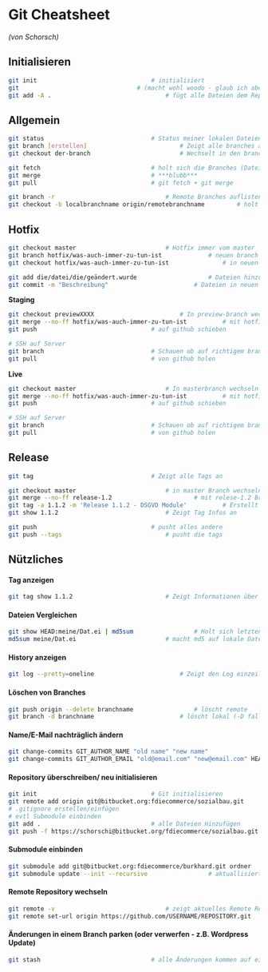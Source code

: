 # Git Cheatsheet
_(von Schorsch)_
## Initialisieren

```bash
git init								# initialisiert
git									# (macht wohl woodo - glaub ich aber nicht)
git add -A .								# fügt alle Dateien dem Repo hinzu
```



## Allgemein

```bash
git status 								# Status meiner lokalen Dateien
git branch [erstellen]							# Zeigt alle branches an [oder erstellt einen neuen]
git checkout der-branch							# Wechselt in den branch der-branch

git fetch								# holt sich die Branches (Dateien) von bitbucket
git merge								# ***blubb***
git pull								# git fetch + git merge

git branch -r								# Remote Branches auflisten
git checkout -b localbranchname origin/remotebranchname			# holt sich einen Remotebranch (falls er noch nicht Lokal zu sehen ist)
```



## Hotfix

```bash
git checkout master							# Hotfix immer vom master
git branch hotfix/was-auch-immer-zu-tun-ist				# neuen branch (Hotfix) erstellen
git checkout hotfix/was-auch-immer-zu-tun-ist				# in neuen branch wechseln

git add die/datei/die/geändert.wurde					# Dateien hinzufügen
git commit -m "Beschreibung"						# Dateien in neuen branch übernehmen mit Beschreibung
```

__Staging__

```bash
git checkout previewXXXX						# In preview-branch wechseln
git merge --no-ff hotfix/was-auch-immer-zu-tun-ist			# mit hotfix-branch mergen
git push								# auf github schieben

# SSH auf Server
git branch								# Schauen ob auf richtigem branch (previewXXXX)
git pull								# von github holen
```

__Live__

```bash
git checkout master							# In masterbranch wechseln
git merge --no-ff hotfix/was-auch-immer-zu-tun-ist			# mit hotfix-branch mergen
git push								# auf github schieben

# SSH auf Server
git branch								# Schauen ob auf richtigem branch (master)
git pull								# von github holen
```

## Release

```bash
git tag									# Zeigt alle Tags an

git checkout master							# in master Branch wechseln
git merge --no-ff release-1.2						# mit relese-1.2 Branch mergen
git tag -a 1.1.2 -m 'Release 1.1.2 - DSGVO Module'			# Erstellt einen neuen Tag
git show 1.1.2								# Zeigt Tag Infos an

git push								# pusht alles andere
git push --tags								# pusht die tags
```

## Nützliches

#### Tag anzeigen
```bash
git tag show 1.1.2							# Zeigt Informationen über angegebenen Tag
```

#### Dateien Vergleichen
```bash
git show HEAD:meine/Dat.ei | md5sum					# Holt sich letzten Stand und macht md5 drauf
md5sum meine/Dat.ei							# macht md5 auf lokale Datei -> Danach beide md5 vergleichen
```

#### History anzeigen
```bash
git log --pretty=oneline						# Zeigt den Log einzeilig formatiert an
```

#### Löschen von Branches
```bash
git push origin --delete branchname					# löscht remote
git branch -d branchname						# löscht lokal (-D falls force verwendet werden soll)
```

#### Name/E-Mail nachträglich ändern
```bash
git change-commits GIT_AUTHOR_NAME "old name" "new name"
git change-commits GIT_AUTHOR_EMAIL "old@email.com" "new@email.com" HEAD~10..HEAD	# nur die letzten 10 Commits
```

#### Repository überschreiben/ neu initialisieren
```bash
git init								# Git initialisieren
git remote add origin git@bitbucket.org:fdiecommerce/sozialbau.git					
# .gitignore erstellen/einfügen
# evtl Submodule einbinden
git add .								# alle Dateien Hinzufügen
git push -f https://schorschi@bitbucket.org/fdiecommerce/sozialbau.git master
```

#### Submodule einbinden
```bash
git submodule add git@bitbucket.org:fdiecommerce/burkhard.git ordner	# fügt neues Submodul hinzu
git submodule update --init --recursive					# aktuallisiert bereits bestehende Submodule
```

#### Remote Repository wechseln
```bash
git remote -v								# zeigt aktuelles Remote Repository
git remote set-url origin https://github.com/USERNAME/REPOSITORY.git	# wächselt das Repository
```

#### Änderungen in einem Branch parken (oder verwerfen - z.B. Wordpress Update)
```bash
git stash								# alle Änderungen kommen auf einen Stash -> sauberer Branch
```